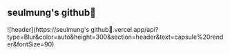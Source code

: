 ## seulmung's github🌱
![header](https://seulmung's github🌱.vercel.app/api?type=Blur&color=auto&height=300&section=header&text=capsule%20render&fontSize=90)
<!--
**tmfajddl/tmfajddl** is a ✨ _special_ ✨ repository because its `README.md` (this file) appears on your GitHub profile.

Here are some ideas to get you started:

- 🔭 I’m currently working on ...
- 🌱 I’m currently learning ...
- 👯 I’m looking to collaborate on ...
- 🤔 I’m looking for help with ...
- 💬 Ask me about ...
- 📫 How to reach me: ...
- 😄 Pronouns: ...
- ⚡ Fun fact: ...
-->
